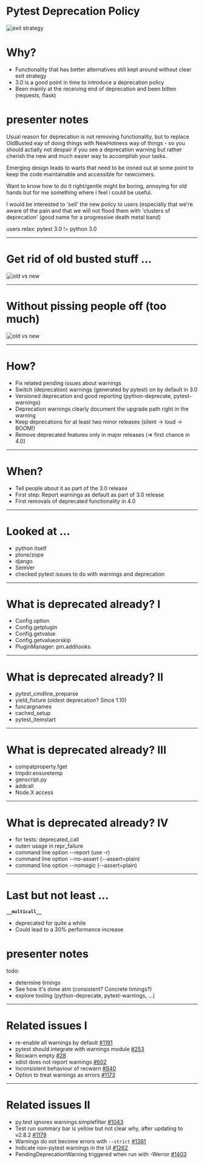 # Pytest Deprecation Policy

![exit strategy](img/exit-strategy.jpg)

# Why?

* Functionality that has better alternatives still kept around without clear exit strategy
* 3.0 is a good point in time to introduce a deprecation policy
* Been mainly at the receiving end of deprecation and been bitten (requests, flask)

# presenter notes

Usual reason for deprecation is not removing functionality, but to replace OldBusted eay of doing things with NewHotness way of things - so you should actially not despair if you see a deprecation warning but rather cherish the new and much easier way to accomplish your tasks.

Emerging design leads to warts that need to be ironed out at some point to keep the code maintainable and accessible for newcomers.

Want to know how to do it right/gentle might be boring, annoying for old hands but for me something where i feel i could be useful.

I would be interested to 'sell' the new policy to users (especially that we're aware of the pain and that we will not flood them with 'clusters of deprecation' (good name for a progressive death metal band)

users relax: pytest 3.0 != python 3.0

---

# Get rid of old busted stuff ...

![old vs new](img/old-busted-new-hotness.jpg)

---

# Without pissing people off (too much)

![old vs new](img/we-dont-want-angry-mob.jpg)

---

# How?

* Fix related pending issues about warnings
* Switch (deprecation) warnings (generated by pytest) on by default in 3.0
* Versioned deprecation and good reporting (python-deprecate, pytest-warnings)
* Deprecation warnings clearly document the upgrade path right in the warning
* Keep deprecations for at least two minor releases (silent -> loud -> BOOM!)
* Remove deprecated features only in major releases (=> first chance in 4.0)

---

# When?

* Tell people about it as part of the 3.0 release
* First step: Report warnings as default as part of 3.0 release
* First removals of deprecated functionality in 4.0

---

# Looked at ...

* python itself
* plone/zope
* django
* SemVer
* checked pytest issues to do with warnings and deprecation

---

# What is deprecated already? I

* Config.option
* Config.getplugin
* Config.getvalue
* Config.getvalueorskip
* PluginManager: pm.addhooks

---

# What is deprecated already? II

* pytest_cmdline_preparse
* yield_fixture (oldest deprecation? Since 1.10) 
* funcargnames
* cached_setup
* pytest_itemstart

---

# What is deprecated already? III

* compatproperty.fget
* tmpdir.ensuretemp
* genscript.py
* addcall
* Node.X access

---

# What is deprecated already? IV

* for tests: deprecated_call
* outerr usage in repr_failure
* command line option --report (use -r)
* command line option --no-assert (--assert=plain)
* command line option --nomagic (--assert=plain)

---

# Last but not least ...

**`__multicall__`**

* deprecated for quite a while
* Could lead to a 30% performance increase

# presenter notes

todo:

- determine timings
- See how it's done atm (consistent? Concrete timings?)
- explore tooling (python-deprecate, pytest-warnings, ...)

---

# Related issues I

*  re-enable all warnings by default [#1191](https://github.com/pytest-dev/pytest/issues/1191)
*  pytest should integrate with warnings module [#253](https://github.com/pytest-dev/pytest/issues/253) 
*  Recwarn empty [#28](https://github.com/pytest-dev/pytest/issues/28) 
*  xdist does not report warnings [#602](https://github.com/pytest-dev/pytest/issues/602)
*  Inconsistent behaviour of recwarn [#840](https://github.com/pytest-dev/pytest/issues/840)
*  Option to treat warnings as errors [#1173](https://github.com/pytest-dev/pytest/issues/1173)

---

# Related issues II

*  py.test ignores warnings.simplefilter [#1043](https://github.com/pytest-dev/pytest/issues/1043)
*  Test run summary bar is yellow but not clear why, after updating to v2.8.2 [#1179](https://github.com/pytest-dev/pytest/issues/1179)
*  Warnings do not become errors with `--strict` [#1381](https://github.com/pytest-dev/pytest/issues/1381)
*  Indicate non-pytest warnings in the UI [#1262](https://github.com/pytest-dev/pytest/issues/1262)
*  PendingDeprecationWarning triggered when run with -Werror [#1403](https://github.com/pytest-dev/pytest/issues/1403)
